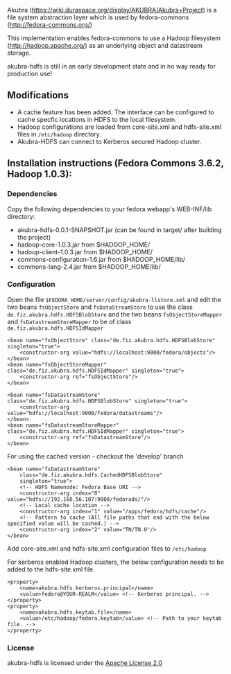 Akubra (https://wiki.duraspace.org/display/AKUBRA/Akubra+Project) is a file system abstraction layer
which is used by fedora-commons (http://fedora-commons.org/)

This implementation enables fedora-commons to use a Hadoop filesystem (http://hadoop.apache.org/)
as an underlying object and datastream storage.

akubra-hdfs is still in an early development state and in no way ready for production use!

## Modifications 
* A cache feature has been added. The interface can be configured to cache specfic locations in HDFS to the local filesystem.
* Hadoop configurations are loaded from core-site.xml and hdfs-site.xml files in ```/etc/hadoop``` directory.
* Akubra-HDFS can connect to Kerberos secured Hadoop cluster.


Installation instructions (Fedora Commons 3.6.2, Hadoop 1.0.3):
---------------------------------------------------------------

### Dependencies

Copy the following dependencies to your fedora webapp's WEB-INF/lib directory:
* akubra-hdfs-0.0.1-SNAPSHOT.jar (can be found in target/ after building the project)
* hadoop-core-1.0.3.jar from $HADOOP_HOME/
* hadoop-client-1.0.3.jar from $HADOOP_HOME/
* commons-configuration-1.6.jar from $HADOOP_HOME/lib/
* commons-lang-2.4.jar from $HADOOP_HOME/lib/ 


### Configuration

Open the file ```$FEDORA_HOME/server/config/akubra-llstore.xml``` and edit the two beans ```fsObjectStore``` and ```fsDataStreamStore``` to use the class ```de.fiz.akubra.hdfs.HDFSBlobStore``` and the two beans ```fsObjectStoreMapper``` and ```fsDatastreamStoreMapper``` to be of class ```de.fiz.akubra.hdfs.HDFSIdMapper```


	<bean name="fsObjectStore" class="de.fiz.akubra.hdfs.HDFSBlobStore" singleton="true">
		<constructor-arg value="hdfs://localhost:9000/fedora/objects"/>
	</bean>
	<bean name="fsObjectStoreMapper" class="de.fiz.akubra.hdfs.HDFSIdMapper" singleton="true">
		<constructor-arg ref="fsObjectStore"/>
	</bean>

	<bean name="fsDatastreamStore" class="de.fiz.akubra.hdfs.HDFSBlobStore" singleton="true">
		<constructor-arg value="hdfs://localhost:9000/fedora/datastreams"/>
	</bean>
	<bean name="fsDatastreamStoreMapper" class="de.fiz.akubra.hdfs.HDFSIdMapper" singleton="true">
		<constructor-arg ref="fsDatastreamStore"/>
	</bean>


For using the cached version - checkout the 'develop' branch

	<bean name="fsDatastreamStore"
        class="de.fiz.akubra.hdfs.CachedHDFSBlobStore"
        singleton="true">
    	<!-- HDFS Namenode: Fedora Base URI -->
    	<constructor-arg index="0" value="hdfs://192.168.56.107:9000/fedorads/"/>
    	<!-- Local cache location -->
    	<constructor-arg index="1" value="/apps/fedora/hdfs/cache"/>
    	<!-- Pattern to cache (All file paths that end with the below specified value will be cached.) -->
    	<constructor-arg index="2" value="TN/TN.0"/>
	</bean>


Add core-site.xml and hdfs-site.xml configuration files to ```/etc/hadoop```

For kerberos enabled Hadoop clusters, the below configuration needs to be added to the hdfs-site.xml file.

	<property>
		<name>akubra.hdfs.kerberos.principal</name>
		<value>fedora@YOUR-REALM</value> <!-- Kerberos principal. -->
	</property>
	<property>
		<name>akubra.hdfs.keytab.file</name>
		<value>/etc/hadoop/fedora.keytab</value> <!-- Path to your keytab file. -->
	</property>


### License

akubra-hdfs is licensed under the [Apache License 2.0](http://www.apache.org/licenses/LICENSE-2.0)
